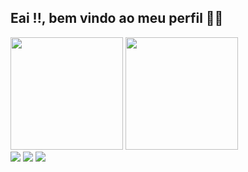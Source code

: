 ### 
<div class="titulo">
<h2>Eai !!, bem vindo ao meu perfil 🤖🤖</h2>
</div>
<div align="inline">
  <img height="180em" src="https://github-readme-stats.vercel.app/api?username=arielpereeira&show_icons=true&theme=dark&include_all_commits=true&count_private=true"/>
  <img height="180em" src="https://github-readme-stats.vercel.app/api/top-langs/?username=arielpereeira&layout=compact&langs_count=7&theme=dark"/>
</div>
<div>
  <a href="https://instagram.com/ariel_pereeira" target="_blank"><img src="https://img.shields.io/badge/-Instagram-%23E4405F?style=for-the-badge&logo=instagram&logoColor=white" target="_blank"></a>
  <a href = "mailto:projetosariel@gmail.com"><img src="https://img.shields.io/badge/-Gmail-%23333?style=for-the-badge&logo=gmail&logoColor=white" target="_blank"></a>
  <a href="https://www.linkedin.com/in/" target="_blank"><img src="https://img.shields.io/badge/-LinkedIn-%230077B5?style=for-the-badge&logo=linkedin&logoColor=white" target="_blank"></a> 
</div>  
